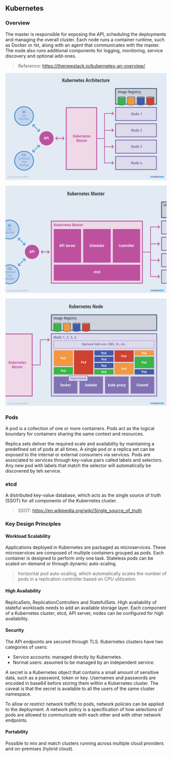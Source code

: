 
## Kubernetes

### Overview
The master is responsible for exposing the API, scheduling the deployments and managing the overall cluster.
Each node runs a container runtime, such as Docker or rkt, along with an agent that communicates with the master.
The node also runs additional components for logging, monitoring, service discovery and optional add-ones.
> Reference: https://thenewstack.io/kubernetes-an-overview/

![](./img/Chart_02_Kubernetes-Architecture.png)

![](./img/Chart_03_Kubernetes-Master.png)

![](./img/Chart_04_Kubernetes-Node.png)

### Pods
A pod is a collection of one or more containers. Pods act as the logical boundary for containers sharing the same context and resources.

Replica sets deliver the required scale and availability by maintaining a predefined set of pods at all times.
A single pod or a replica set can be exposed to the internal or external consumers via services. Pods are associated to services through key-value pairs called labels and selectors. Any new pod with labels that match the selector will automatically be discovered by teh service.

### etcd
A distributed key-value database, which acts as the single source of truth (SSOT) for all components of the Kubernetes cluster.

> SSOT: https://en.wikipedia.org/wiki/Single_source_of_truth

### Key Design Principles

#### Workload Scalability
Applications deployed in Kubernetes are packaged as microservices. These microservices are composed of multiple containers grouped as pods. Each container is designed to perform only one task. Stateless pods can be scaled on-demand or through dynamic auto-scaling.
> horizontal pod auto-scaling, which automatically scales the number of pods in a replication controller based on CPU utilization.


#### High Availability
ReplicaSets, ReplicationControllers and StatefulSets.
High availability of stateful workloads needs to add an available storage layer.
Each component of a Kubernetes cluster, etcd, API server, nodes can be configured for high availability.

#### Security
The API endpoints are secured through TLS.
Kubernetes clusters have two categories of users:
- Service accounts: managed directly by Kubernetes.
- Normal users: assumed to be managed by an independent service.

A secret is a Kubernetes object that contains a small amount of sensitive data, such as a password, token or key.
Usernames and passwords are encoded in base64 before storing them within a Kubernetes cluster. The caveat is that the secret is available to all the users of the same cluster namespace.

To allow or restrict network traffic to pods, network policies can be applied to the deployment.
A network policy is a specification of how selections of pods are allowed to communicate with each other and with other network endpoints.

#### Portability
Possible to mix and match clusters running across multiple cloud providers and on-premises (hybrid cloud).

